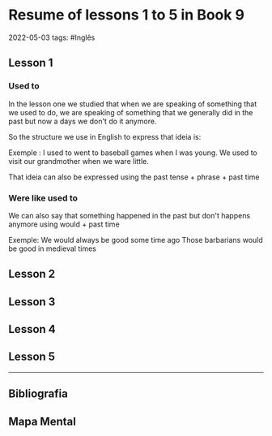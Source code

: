 # Resume of lessons 1 to 5 in Book 9
2022-05-03
tags: #Inglês 

## Lesson 1

### **Used to** 
In the lesson one we studied that when we are speaking of something that we used to do, we are speaking of something that we generally did in the past but now a days we don't do it anymore.

So the structure we use in English to express that ideia is:

Exemple :  I used to went to baseball games when I was young.
				 We used to visit our grandmother when we ware little.

That ideia can also be expressed using the past tense + phrase + past time

### **Were like used to**

We can also say that something happened in the past but don't happens anymore using would + past time

Exemple:  We would always be good some time ago
				Those barbarians would be good in medieval times

## Lesson 2



## Lesson 3



## Lesson 4



## Lesson 5


-----------------------------------------------
## Bibliografia
## Mapa Mental